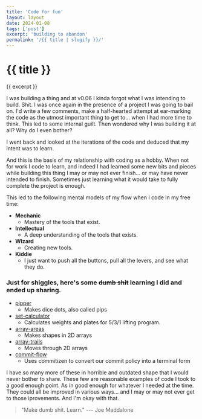 ```yaml
---
title: 'Code for fun'
layout: layout
date: 2024-01-08
tags: ['post']
excerpt: 'building to abandon'
permalink: '/{{ title | slugify }}/'
---
```


<hgroup>
	<h1>{{ title }}</h1>
	<p>{{ excerpt }}</p>
</hgroup>

I was building a thing and at v0.06 I kinda forgot what I was intending to build.  Shit.  I was once again in the presence of a project I was going to bail on.  I'd write a few comments, make a half-hearted attempt at ear-marking the code as the utmost important thing to get to... when I had more time to think.  This led to some internal guilt.  Then wondered why I was building it at all?  Why do I even bother?

I went back and looked at the iterations of the code and deduced that my intent was to learn.

And this is the basis of my relationship with coding as a hobby.  When not for work I code to learn, and indeed I had learned some new bits and pieces while building this thing I may or may not ever finish... or may have never intended to finish.  Sometimes just learning what it would take to fully complete the project is enough.


This led to the following mental models of my flow when I code in my free time:

- **Mechanic**
  - Mastery of the tools that exist.
- **Intellectual**
  - A deep understanding of the tools that exists.
- **Wizard**
  - Creating new tools.
- **Kiddie**
  - I just want to push all the buttons, pull all the levers, and see what they do.

### Just for shiggles, here's some ~~dumb shit~~ learning I did and ended up sharing.

- [pipper](https://github.com/joemaddalone/pipper)
  - Makes dice dots, also called pips
- [set-calculator](https://github.com/joemaddalone/set-calculator)
  - Calculates weights and plates for 5/3/1 lifting program.
- [array-areas](https://github.com/joemaddalone/array-areas)
  - Makes shapes in 2D arrays
- [array-trails](https://github.com/joemaddalone/array-trails)
  - Moves through 2D arrays
- [commit-flow](https://github.com/joemaddalone/commit-flow)
  - Uses commitizen to convert our commit policy into a terminal form

I have so many more of these in horrible and outdated shape that I would never bother to share.  These few are reasonable examples of code I took to a good enough point.  As in good enough for whatever I needed at the time.  They could all be improved in various ways... and I may or may not ever get to those iprovements.  And I'm okay with that.

> "Make dumb shit.  Learn." --- Joe Maddalone





